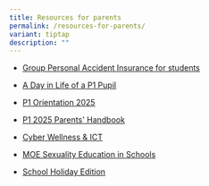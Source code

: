 ```yaml
---
title: Resources for parents
permalink: /resources-for-parents/
variant: tiptap
description: ""
---
```

<ul data-tight="true" class="tight">
<li>
<p><a href="/resources-for-parents/group-personal-accident-insurance-for-students/" rel="noopener noreferrer nofollow" target="_blank"><u>Group Personal Accident Insurance for students</u></a>
</p>
</li>
<li>
<p><a href="/a-day-in-life-of-a-p1-pupil/" rel="noopener noreferrer nofollow" target="_blank"><u>A Day in Life of a P1 Pupil</u></a>
</p>
</li>
<li>
<p><a href="/p1-orientation-2025/" rel="noopener noreferrer nofollow" target="_blank"><u>P1 Orientation 2025</u></a>
</p>
</li>
<li>
<p><a href="/p1-2025-parents-handbook/" rel="noopener noreferrer nofollow" target="_blank"><u>P1 2025 Parents' Handbook</u></a>
</p>
</li>
<li>
<p><a href="/cyber-wellness-ict/" rel="noopener noreferrer nofollow" target="_blank"><u>Cyber Wellness &amp; ICT</u></a>
</p>
</li>
<li>
<p><a href="/moe-sexuality-education-in-schools/" rel="noopener noreferrer nofollow" target="_blank"><u>MOE Sexuality Education in Schools</u></a>
</p>
</li>
<li>
<p><a href="/school-holiday-edition/" rel="noopener noreferrer nofollow" target="_blank"><u>School Holiday Edition</u></a>
</p>
</li>
</ul>
<p></p>